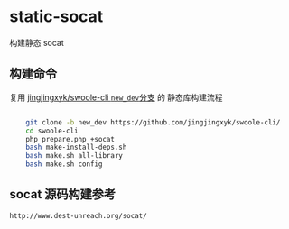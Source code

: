 # static-socat

构建静态 socat

## 构建命令

>
复用 [jingjingxyk/swoole-cli `new_dev`分支](https://github.com/jingjingxyk/swoole-cli/tree/new_dev)
的 静态库构建流程

```bash

    git clone -b new_dev https://github.com/jingjingxyk/swoole-cli/
    cd swoole-cli
    php prepare.php +socat
    bash make-install-deps.sh
    bash make.sh all-library
    bash make.sh config

```

## socat 源码构建参考

    http://www.dest-unreach.org/socat/
